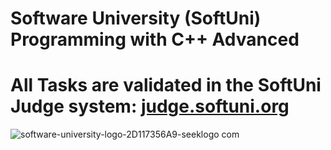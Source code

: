 # Software University (SoftUni) Programming with C++ Advanced
# All Tasks are validated in the SoftUni Judge system: [judge.softuni.org](https://judge.softuni.org/)

![software-university-logo-2D117356A9-seeklogo com](https://github.com/svetlanasieber/Cpp_Advanced/assets/135451084/426f71a4-124c-4364-96cf-9ac7cd3b8b0f)
